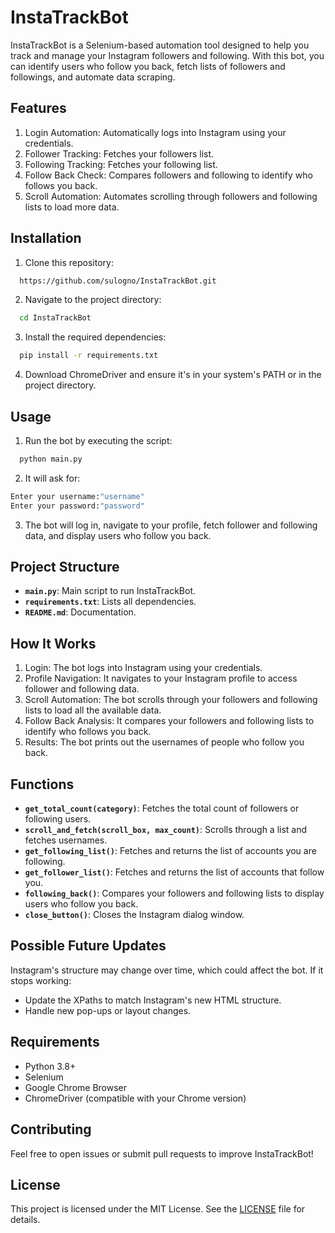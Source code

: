 
# InstaTrackBot

InstaTrackBot is a Selenium-based automation tool designed to help you track and manage your Instagram followers and following. With this bot, you can identify users who follow you back, fetch lists of followers and followings, and automate data scraping.



## Features

1. Login Automation: Automatically logs into Instagram using your credentials.
2. Follower Tracking: Fetches your followers list.
3. Following Tracking: Fetches your following list.
4. Follow Back Check: Compares followers and following to identify who follows you back.
5. Scroll Automation: Automates scrolling through followers and following lists to load more data.


## Installation

1. Clone this repository:

```bash
  https://github.com/sulogno/InstaTrackBot.git

```
2. Navigate to the project directory:

```bash
  cd InstaTrackBot
```
3.  Install the required dependencies:
```bash
  pip install -r requirements.txt

```
4. Download ChromeDriver and ensure it's in your system's PATH or in the project directory.

## Usage
1. Run the bot by executing the script:
```bash
  python main.py
```
2. It will ask for:
```bash 
Enter your username:"username"
Enter your password:"password"
```
3. The bot will log in, navigate to your profile, fetch follower and following data, and display users who follow you back.








## Project Structure

- **`main.py`**: Main script to run InstaTrackBot.
- **`requirements.txt`**: Lists all dependencies.
- **`README.md`**: Documentation.

## How It Works

1. Login: The bot logs into Instagram using your credentials.
2. Profile Navigation: It navigates to your Instagram profile to access follower and following data.
3. Scroll Automation: The bot scrolls through your followers and following lists to load all the available data.
4. Follow Back Analysis: It compares your followers and following lists to identify who follows you back.
5. Results: The bot prints out the usernames of people who follow you back.


## Functions

- **`get_total_count(category)`**: Fetches the total count of followers or following users.
- **`scroll_and_fetch(scroll_box, max_count)`**: Scrolls through a list and fetches usernames.
- **`get_following_list()`**: Fetches and returns the list of accounts you are following.
- **`get_follower_list()`**: Fetches and returns the list of accounts that follow you.
- **`following_back()`**: Compares your followers and following lists to display users who follow you back.
- **`close_button()`**: Closes the Instagram dialog window.
## Possible Future Updates

Instagram's structure may change over time, which could affect the bot. If it stops working:

- Update the XPaths to match Instagram's new HTML structure.
- Handle new pop-ups or layout changes.
## Requirements

- Python 3.8+
- Selenium
- Google Chrome Browser
- ChromeDriver (compatible with your Chrome version)
## Contributing

Feel free to open issues or submit pull requests to improve InstaTrackBot!

## License

This project is licensed under the MIT License. See the [LICENSE](LICENSE) file for details.
